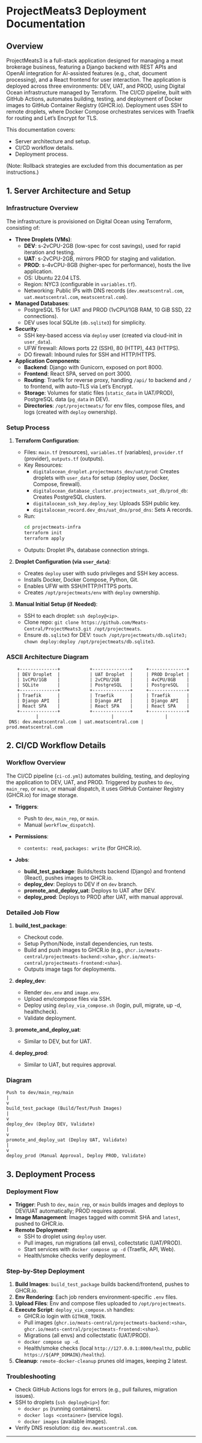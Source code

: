 # ProjectMeats3 Deployment Documentation

## Overview
ProjectMeats3 is a full-stack application designed for managing a meat brokerage business, featuring a Django backend with REST APIs and OpenAI integration for AI-assisted features (e.g., chat, document processing), and a React frontend for user interaction. The application is deployed across three environments: DEV, UAT, and PROD, using Digital Ocean infrastructure managed by Terraform. The CI/CD pipeline, built with GitHub Actions, automates building, testing, and deployment of Docker images to GitHub Container Registry (GHCR.io). Deployment uses SSH to remote droplets, where Docker Compose orchestrates services with Traefik for routing and Let’s Encrypt for TLS.

This documentation covers:
- Server architecture and setup.
- CI/CD workflow details.
- Deployment process.

(Note: Rollback strategies are excluded from this documentation as per instructions.)

## 1. Server Architecture and Setup

### Infrastructure Overview
The infrastructure is provisioned on Digital Ocean using Terraform, consisting of:
- **Three Droplets (VMs)**:
  - **DEV**: s-2vCPU-2GB (low-spec for cost savings), used for rapid iteration and testing.
  - **UAT**: s-2vCPU-2GB, mirrors PROD for staging and validation.
  - **PROD**: s-4vCPU-8GB (higher-spec for performance), hosts the live application.
  - OS: Ubuntu 22.04 LTS.
  - Region: NYC3 (configurable in `variables.tf`).
  - Networking: Public IPs with DNS records (`dev.meatscentral.com`, `uat.meatscentral.com`, `meatscentral.com`).
- **Managed Databases**:
  - PostgreSQL 15 for UAT and PROD (1vCPU/1GB RAM, 10 GiB SSD, 22 connections).
  - DEV uses local SQLite (`db.sqlite3`) for simplicity.
- **Security**:
  - SSH key-based access via `deploy` user (created via cloud-init in `user_data`).
  - UFW firewall: Allows ports 22 (SSH), 80 (HTTP), 443 (HTTPS).
  - DO firewall: Inbound rules for SSH and HTTP/HTTPS.
- **Application Components**:
  - **Backend**: Django with Gunicorn, exposed on port 8000.
  - **Frontend**: React SPA, served on port 3000.
  - **Routing**: Traefik for reverse proxy, handling `/api/` to backend and `/` to frontend, with auto-TLS via Let’s Encrypt.
  - **Storage**: Volumes for static files (`static_data` in UAT/PROD), PostgreSQL data (`pg_data` in DEV).
  - **Directories**: `/opt/projectmeats/` for env files, compose files, and logs (created with `deploy` ownership).

### Setup Process
1. **Terraform Configuration**:
   - Files: `main.tf` (resources), `variables.tf` (variables), `provider.tf` (provider), `outputs.tf` (outputs).
   - Key Resources:
     - `digitalocean_droplet.projectmeats_dev/uat/prod`: Creates droplets with `user_data` for setup (deploy user, Docker, Compose, firewall).
     - `digitalocean_database_cluster.projectmeats_uat_db/prod_db`: Creates PostgreSQL clusters.
     - `digitalocean_ssh_key.deploy_key`: Uploads SSH public key.
     - `digitalocean_record.dev_dns/uat_dns/prod_dns`: Sets A records.
   - Run:
     ```bash
     cd projectmeats-infra
     terraform init
     terraform apply
     ```
   - Outputs: Droplet IPs, database connection strings.

2. **Droplet Configuration (via `user_data`)**:
   - Creates `deploy` user with sudo privileges and SSH key access.
   - Installs Docker, Docker Compose, Python, Git.
   - Enables UFW with SSH/HTTP/HTTPS ports.
   - Creates `/opt/projectmeats/env` with `deploy` ownership.

3. **Manual Initial Setup (if Needed)**:
   - SSH to each droplet: `ssh deploy@<ip>`.
   - Clone repo: `git clone https://github.com/Meats-Central/ProjectMeats3.git /opt/projectmeats`.
   - Ensure `db.sqlite3` for DEV: `touch /opt/projectmeats/db.sqlite3; chown deploy:deploy /opt/projectmeats/db.sqlite3`.

### ASCII Architecture Diagram
```
    +--------------+           +--------------+     +--------------+
    | DEV Droplet  |           | UAT Droplet  |     | PROD Droplet |
    | 1vCPU/1GB    |           | 2vCPU/2GB    |     | 4vCPU/8GB    |
    | SQLite       |           | PostgreSQL   |     | PostgreSQL   |
    +--------------+           +--------------+     +--------------+
    | Traefik      |           | Traefik      |     | Traefik      |
    | Django API   |           | Django API   |     | Django API   |
    | React SPA    |           | React SPA    |     | React SPA    |
    +--------------+           +--------------+     +--------------+
           |                           |                   |
 DNS: dev.meatscentral.com | uat.meatscentral.com | prod.meatscentral.com
```

## 2. CI/CD Workflow Details

### Workflow Overview
The CI/CD pipeline (`ci-cd.yml`) automates building, testing, and deploying the application to DEV, UAT, and PROD. Triggered by pushes to `dev`, `main_rep`, or `main`, or manual dispatch, it uses GitHub Container Registry (GHCR.io) for image storage.

- **Triggers**:
  - Push to `dev`, `main_rep`, or `main`.
  - Manual (`workflow_dispatch`).

- **Permissions**:
  - `contents: read`, `packages: write` (for GHCR.io).

- **Jobs**:
  - **build_test_package**: Builds/tests backend (Django) and frontend (React), pushes images to GHCR.io.
  - **deploy_dev**: Deploys to DEV if on `dev` branch.
  - **promote_and_deploy_uat**: Deploys to UAT after DEV.
  - **deploy_prod**: Deploys to PROD after UAT, with manual approval.

### Detailed Job Flow
1. **build_test_package**:
   - Checkout code.
   - Setup Python/Node, install dependencies, run tests.
   - Build and push images to GHCR.io (e.g., `ghcr.io/meats-central/projectmeats-backend:<sha>`, `ghcr.io/meats-central/projectmeats-frontend:<sha>`).
   - Outputs image tags for deployments.

2. **deploy_dev**:
   - Render `dev.env` and `image.env`.
   - Upload env/compose files via SSH.
   - Deploy using `deploy_via_compose.sh` (login, pull, migrate, up -d, healthcheck).
   - Validate deployment.

3. **promote_and_deploy_uat**:
   - Similar to DEV, but for UAT.

4. **deploy_prod**:
   - Similar to UAT, but requires approval.

### Diagram
```
Push to dev/main_rep/main
|
v
build_test_package (Build/Test/Push Images)
|
v
deploy_dev (Deploy DEV, Validate)
|
v
promote_and_deploy_uat (Deploy UAT, Validate)
|
v
deploy_prod (Manual Approval, Deploy PROD, Validate)
```

## 3. Deployment Process

### Deployment Flow
- **Trigger**: Push to `dev`, `main_rep`, or `main` builds images and deploys to DEV/UAT automatically; PROD requires approval.
- **Image Management**: Images tagged with commit SHA and `latest`, pushed to GHCR.io.
- **Remote Deployment**:
  - SSH to droplet using `deploy` user.
  - Pull images, run migrations (all envs), collectstatic (UAT/PROD).
  - Start services with `docker compose up -d` (Traefik, API, Web).
  - Health/smoke checks verify deployment.

### Step-by-Step Deployment
1. **Build Images**: `build_test_package` builds backend/frontend, pushes to GHCR.io.
2. **Env Rendering**: Each job renders environment-specific `.env` files.
3. **Upload Files**: Env and compose files uploaded to `/opt/projectmeats`.
4. **Execute Script**: `deploy_via_compose.sh` handles:
   - GHCR.io login with `GITHUB_TOKEN`.
   - Pull images (`ghcr.io/meats-central/projectmeats-backend:<sha>`, `ghcr.io/meats-central/projectmeats-frontend:<sha>`).
   - Migrations (all envs) and collectstatic (UAT/PROD).
   - `docker compose up -d`.
   - Health/smoke checks (local `http://127.0.0.1:8000/healthz`, public `https://${APP_DOMAIN}/healthz`).
5. **Cleanup**: `remote-docker-cleanup` prunes old images, keeping 2 latest.

### Troubleshooting
- Check GitHub Actions logs for errors (e.g., pull failures, migration issues).
- SSH to droplets (`ssh deploy@<ip>`) for:
  - `docker ps` (running containers).
  - `docker logs <container>` (service logs).
  - `docker images` (available images).
- Verify DNS resolution: `dig dev.meatscentral.com`.

---